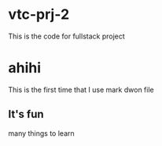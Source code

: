 # vtc-prj-2
This is the code for fullstack project
# ahihi
This is the first time that I use mark dwon file
## It's fun
many things to learn
